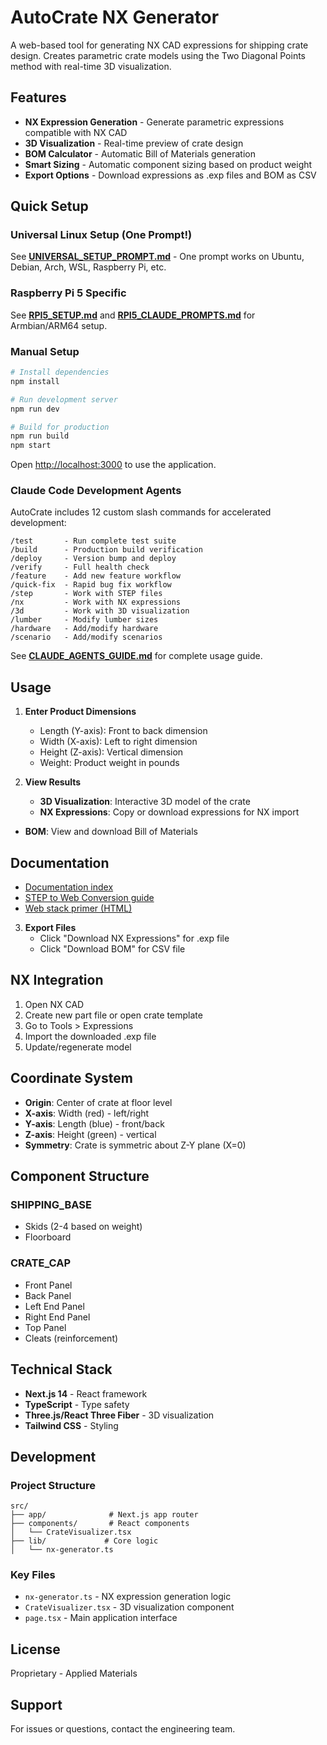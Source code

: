 # AutoCrate NX Generator

A web-based tool for generating NX CAD expressions for shipping crate design. Creates parametric crate models using the Two Diagonal Points method with real-time 3D visualization.

## Features

- **NX Expression Generation** - Generate parametric expressions compatible with NX CAD
- **3D Visualization** - Real-time preview of crate design
- **BOM Calculator** - Automatic Bill of Materials generation
- **Smart Sizing** - Automatic component sizing based on product weight
- **Export Options** - Download expressions as .exp files and BOM as CSV

## Quick Setup

### Universal Linux Setup (One Prompt!)

See **[UNIVERSAL_SETUP_PROMPT.md](UNIVERSAL_SETUP_PROMPT.md)** - One prompt works on Ubuntu, Debian, Arch, WSL, Raspberry Pi, etc.

### Raspberry Pi 5 Specific

See **[RPI5_SETUP.md](RPI5_SETUP.md)** and **[RPI5_CLAUDE_PROMPTS.md](RPI5_CLAUDE_PROMPTS.md)** for Armbian/ARM64 setup.

### Manual Setup

```bash
# Install dependencies
npm install

# Run development server
npm run dev

# Build for production
npm run build
npm start
```

Open [http://localhost:3000](http://localhost:3000) to use the application.

### Claude Code Development Agents

AutoCrate includes 12 custom slash commands for accelerated development:

```
/test       - Run complete test suite
/build      - Production build verification
/deploy     - Version bump and deploy
/verify     - Full health check
/feature    - Add new feature workflow
/quick-fix  - Rapid bug fix workflow
/step       - Work with STEP files
/nx         - Work with NX expressions
/3d         - Work with 3D visualization
/lumber     - Modify lumber sizes
/hardware   - Add/modify hardware
/scenario   - Add/modify scenarios
```

See **[CLAUDE_AGENTS_GUIDE.md](CLAUDE_AGENTS_GUIDE.md)** for complete usage guide.

## Usage

1. **Enter Product Dimensions**
   - Length (Y-axis): Front to back dimension
   - Width (X-axis): Left to right dimension
   - Height (Z-axis): Vertical dimension
   - Weight: Product weight in pounds

2. **View Results**
   - **3D Visualization**: Interactive 3D model of the crate
   - **NX Expressions**: Copy or download expressions for NX import

- **BOM**: View and download Bill of Materials

## Documentation

- [Documentation index](docs/README.md)
- [STEP to Web Conversion guide](docs/STEP_TO_WEB_CONVERSION.md)
- [Web stack primer (HTML)](docs/web-stack-overview.html)

3. **Export Files**
   - Click "Download NX Expressions" for .exp file
   - Click "Download BOM" for CSV file

## NX Integration

1. Open NX CAD
2. Create new part file or open crate template
3. Go to Tools > Expressions
4. Import the downloaded .exp file
5. Update/regenerate model

## Coordinate System

- **Origin**: Center of crate at floor level
- **X-axis**: Width (red) - left/right
- **Y-axis**: Length (blue) - front/back
- **Z-axis**: Height (green) - vertical
- **Symmetry**: Crate is symmetric about Z-Y plane (X=0)

## Component Structure

### SHIPPING_BASE

- Skids (2-4 based on weight)
- Floorboard

### CRATE_CAP

- Front Panel
- Back Panel
- Left End Panel
- Right End Panel
- Top Panel
- Cleats (reinforcement)

## Technical Stack

- **Next.js 14** - React framework
- **TypeScript** - Type safety
- **Three.js/React Three Fiber** - 3D visualization
- **Tailwind CSS** - Styling

## Development

### Project Structure

```
src/
├── app/              # Next.js app router
├── components/       # React components
│   └── CrateVisualizer.tsx
├── lib/             # Core logic
│   └── nx-generator.ts
```

### Key Files

- `nx-generator.ts` - NX expression generation logic
- `CrateVisualizer.tsx` - 3D visualization component
- `page.tsx` - Main application interface

## License

Proprietary - Applied Materials

## Support

For issues or questions, contact the engineering team.
